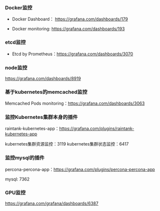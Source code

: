 
### Docker监控  
* Docker Dashboard：
https://grafana.com/dashboards/179

* Docker monitoring: https://grafana.com/dashboards/193


### etcd监控

* Etcd by Prometheus：https://grafana.com/dashboards/3070


### node监控

https://grafana.com/dashboards/8919


### 基于kubernetes的memcached监控

Memcached Pods monitoring：https://grafana.com/dashboards/3063


### 监控Kubernetes集群本身的插件

raintank-kubernetes-app：https://grafana.com/plugins/raintank-kubernetes-app

kubernetes集群资源监控：3119
kubernetes集群状态监控：6417

### 监控mysql的插件

percona-percona-app：https://grafana.com/plugins/percona-percona-app

mysql: 7362

### GPU监控

https://grafana.com/grafana/dashboards/6387





